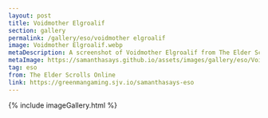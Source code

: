 ```yaml
---
layout: post
title: Voidmother Elgroalif
section: gallery
permalink: /gallery/eso/voidmother elgroalif
image: Voidmother Elgroalif.webp
metaDescription: A screenshot of Voidmother Elgroalif from The Elder Scrolls Online, taken by Samantha Says.
metaImage: https://samanthasays.github.io/assets/images/gallery/eso/Voidmother Elgroalif.webp
tag: eso
from: The Elder Scrolls Online
link: https://greenmangaming.sjv.io/samanthasays-eso
---
```

{% include imageGallery.html %}